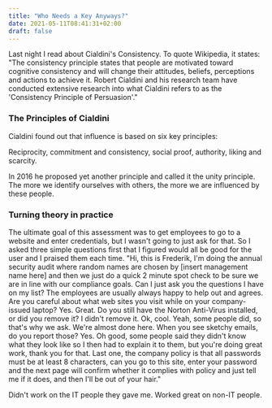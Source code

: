 ```yaml
---
title: "Who Needs a Key Anyways?"
date: 2021-05-11T08:41:31+02:00
draft: false
---
```


Last night I read about Cialdini's Consistency. To quote Wikipedia, it states:
"The consistency principle states that people are motivated toward cognitive consistency and will change their attitudes, beliefs, perceptions and actions to achieve it. Robert Cialdini and his research team have conducted extensive research into what Cialdini refers to as the 'Consistency Principle of Persuasion'."

### The Principles of Cialdini

Cialdini found out that influence is based on six key principles: 

Reciprocity, commitment and consistency, social proof, authority, liking and scarcity.

In 2016 he proposed yet another principle and called it the unity principle. The more we identify ourselves with others, the more we are influenced by these people.


### Turning theory in practice
The ultimate goal of this assessment was to get employees to go to a website and enter credentials, but I wasn't going to just ask for that. So I asked three simple questions first that I figured would all be good for the user and I praised them each time.
"Hi, this is Frederik, I'm doing the annual security audit where random names are chosen by [insert management name here] and then we just do a quick 2 minute spot check to be sure we are in line with our compliance goals. Can I just ask you the questions I have on my list? The employees are usually always happy to help out and agrees.
Are you careful about what web sites you visit while on your company-issued laptop?
Yes.
Great. Do you still have the Norton Anti-Virus installed, or did you remove it?
I didn't remove it.
Ok, cool. Yeah, some people did, so that's why we ask. We're almost done here.
When you see sketchy emails, do you report those?
Yes.
Oh good, some people said they didn't know what they look like so I then had to explain it to them, but you're doing great work, thank you for that. Last one, the company policy is that all passwords must be at least 8 characters, can you go to this site, enter your password and the next page will confirm whether it complies with policy and just tell me if it does, and then I'll be out of your hair."

Didn't work on the IT people they gave me. Worked great on non-IT people.